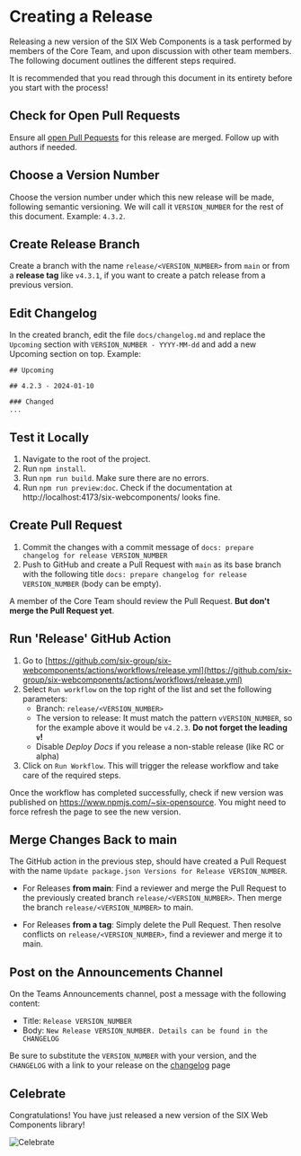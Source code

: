 # Creating a Release

Releasing a new version of the SIX Web Components is a task performed by members of the Core Team,
and upon discussion with other team members. The following document outlines the different steps
required.

It is recommended that you read through this document in its entirety before you start with the
process!

## Check for Open Pull Requests

Ensure all [open Pull Pequests](https://github.com/six-group/six-webcomponents/pulls) for this
release are merged. Follow up with authors if needed.

## Choose a Version Number

Choose the version number under which this new release will be made, following semantic versioning.
We will call it `VERSION_NUMBER` for the rest of this document. Example: `4.3.2`.

## Create Release Branch

Create a branch with the name `release/<VERSION_NUMBER>` from `main` or from a **release tag** like
`v4.3.1`, if you want to create a patch release from a previous version.

## Edit Changelog

In the created branch, edit the file `docs/changelog.md` and replace the `Upcoming` section with
`VERSION_NUMBER - YYYY-MM-dd` and add a new Upcoming section on top. Example:

```
## Upcoming

## 4.2.3 - 2024-01-10

### Changed
...

```

## Test it Locally

1. Navigate to the root of the project.
2. Run `npm install`.
3. Run `npm run build`. Make sure there are no errors.
4. Run `npm run preview:doc`. Check if the documentation at http://localhost:4173/six-webcomponents/
   looks fine.

## Create Pull Request

1. Commit the changes with a commit message of `docs: prepare changelog for release VERSION_NUMBER`
2. Push to GitHub and create a Pull Request with `main` as its base branch with the following title
   `docs: prepare changelog for release VERSION_NUMBER` (body can be empty).

A member of the Core Team should review the Pull Request. **But don't merge the Pull Request yet**.

## Run 'Release' GitHub Action

1. Go to
   [https://github.com/six-group/six-webcomponents/actions/workflows/release.yml](https://github.com/six-group/six-webcomponents/actions/workflows/release.yml)
2. Select `Run workflow` on the top right of the list and set the following parameters:
   - Branch: `release/<VERSION_NUMBER>`
   - The version to release: It must match the pattern `vVERSION_NUMBER`, so for the example above
     it would be `v4.2.3`. **Do not forget the leading `v`!**
   - Disable _Deploy Docs_ if you release a non-stable release (like RC or alpha)
3. Click on `Run Workflow`. This will trigger the release workflow and take care of the required
   steps.

Once the workflow has completed successfully, check if new version was published on
https://www.npmjs.com/~six-opensource. You might need to force refresh the page to see the new
version.

## Merge Changes Back to main

The GitHub action in the previous step, should have created a Pull Request with the name
`Update package.json Versions for Release VERSION_NUMBER`.

- For Releases **from main**: Find a reviewer and merge the Pull Request to the previously created
  branch `release/<VERSION_NUMBER>`. Then merge the branch `release/<VERSION_NUMBER>` to main.

- For Releases **from a tag**: Simply delete the Pull Request. Then resolve conflicts on
  `release/<VERSION_NUMBER>`, find a reviewer and merge it to main.

## Post on the Announcements Channel

On the Teams Announcements channel, post a message with the following content:

- Title: `Release VERSION_NUMBER`
- Body: `New Release VERSION_NUMBER. Details can be found in the CHANGELOG`

Be sure to substitute the `VERSION_NUMBER` with your version, and the `CHANGELOG` with a link to
your release on the [changelog](https://six-group.github.io/six-webcomponents/changelog.html) page

## Celebrate

Congratulations! You have just released a new version of the SIX Web Components library!

![Celebrate](https://media4.giphy.com/media/v1.Y2lkPTc5MGI3NjExdzJlOTlkZHR6a2djcTlxejB2ZHR2dTczOGgxejNjNmhodmppOTI3bCZlcD12MV9pbnRlcm5hbF9naWZfYnlfaWQmY3Q9Zw/BPJmthQ3YRwD6QqcVD/giphy_s.gif)
